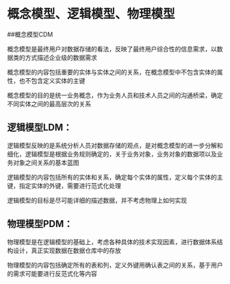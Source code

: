 # 概念模型、逻辑模型、物理模型

##概念模型CDM

概念模型是最终用户对数据存储的看法，反映了最终用户综合性的信息需求，以数据类的方式描述企业级的数据需求

概念模型的内容包括重要的实体与实体之间的关系，在概念模型中不包含实体的属性，也不包含定义实体的主键

概念模型的目的是统一业务概念，作为业务人员和技术人员之间的沟通桥梁，确定不同实体之间的最高层次的关系

## 逻辑模型LDM：

逻辑模型反映的是系统分析人员对数据存储的观点，是对概念模型的进一步分解和细化，逻辑模型是根据业务规则确定的，关于业务对象，业务对象的数据项以及业务对象之间关系的基本蓝图

逻辑模型的内容包括所有的实体和关系，确定每个实体的属性，定义每个实体的主键，指定实体的外键，需要进行范式化处理

逻辑模型的目标是尽可能详细的描述数据，并不考虑物理上如何实现

## 物理模型PDM：

物理模型是在逻辑模型的基础上，考虑各种具体的技术实现因素，进行数据体系结构设计，真正实现数据在数据仓库中的存放

物理模型的内容包括确定所有的表和列，定义外键用确认表之间的关系，基于用户的需求可能要进行反范式化等内容
